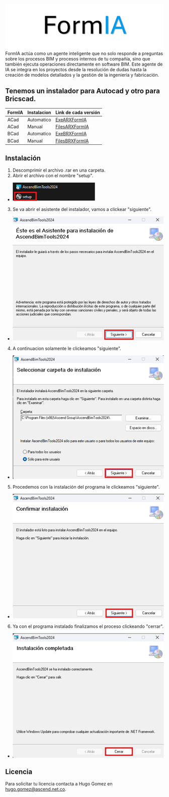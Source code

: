 ![img1](Assets/formia.png)
FormIA actúa como un agente inteligente que no solo responde a preguntas sobre los procesos BIM y procesos internos de tu compañía, sino que también ejecuta operaciones directamente en software BIM. Este agente de IA se integra en los proyectos desde la resolución de dudas hasta la creación de modelos detallados y la gestión de la ingeniería y fabricación.

## Tenemos un instalador para Autocad y otro para Bricscad.

| FormIA | Instalacion | Link de cada versión |
| - | - | -- |
| ACad | Automatico | [ExeARXFormIA](https://github.com/Forsa-Ascend/AscendBIMToolsVersions/releases/tag/v.2021) |
| ACad | Manual | [FilesARXFormIA](https://github.com/Forsa-Ascend/FormIA/releases/download/FilesARXFormIA/FilesARXFormIA.rar) |
| BCad | Automatico | [ExeBRXFormIA](https://github.com/Forsa-Ascend/AscendBIMToolsVersions/releases/tag/v.2023) |
| BCad | Manual | [FilesBRXFormIA](https://github.com/Forsa-Ascend/AscendBIMToolsVersions/releases/tag/v.2024) |

## Instalación
1. Descomprimir el archivo .rar en una carpeta.
2. Abrir el archivo con el nombre "setup".
- ![img1](Assets/tutorial1.png)
3. Se va abrir el asistente del instalador, vamos a clickear "siguiente".
- ![img2](Assets/tutorial2.png)
4. A continuacion solamente le clickeamos "siguiente".
- ![img3](Assets/tutorial3.png)
5. Procedemos con la instalación del programa le clickeamos "siguiente".
- ![img4](Assets/tutorial4.png)
6. Ya con el programa instalado finalizamos el proceso clickeando "cerrar".
- ![img4](Assets/tutorial5.png)

## Licencia
Para solicitar tu licencia contacta a Hugo Gomez en hugo.gomez@ascend.net.co.
